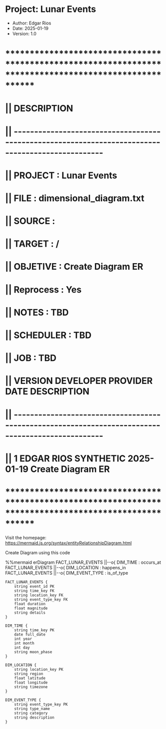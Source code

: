 
# Project: Lunar Events

- Author:   Edgar Rios
- Date:     2025-01-19
- Version:  1.0


# ******************************************************************************************************
# || DESCRIPTION
# || --------------------------------------------------------------------------------------------------
# || PROJECT       	: Lunar Events
# || FILE        	: dimensional_diagram.txt
# || SOURCE         : 
# || TARGET         : /
# || OBJETIVE		: Create Diagram ER
# || Reprocess      : Yes
# || NOTES      	: TBD
# || SCHEDULER		: TBD
# || JOB			: TBD
# || VERSION  DEVELOPER	        PROVIDER              DATE			 DESCRIPTION
# || --------------------------------------------------------------------------------------------------
# || 	1	  EDGAR RIOS        SYNTHETIC       	  2025-01-19	Create Diagram ER
# ******************************************************************************************************



Visit the homepage: https://mermaid.js.org/syntax/entityRelationshipDiagram.html

Create Diagram using this code

%%mermaid
erDiagram
    FACT_LUNAR_EVENTS ||--o{ DIM_TIME : occurs_at
    FACT_LUNAR_EVENTS ||--o{ DIM_LOCATION : happens_in
    FACT_LUNAR_EVENTS ||--o{ DIM_EVENT_TYPE : is_of_type

    FACT_LUNAR_EVENTS {
        string event_id PK
        string time_key FK
        string location_key FK
        string event_type_key FK
        float duration
        float magnitude
        string details
    }

    DIM_TIME {
        string time_key PK
        date full_date
        int year
        int month
        int day
        string moon_phase
    }

    DIM_LOCATION {
        string location_key PK
        string region
        float latitude
        float longitude
        string timezone
    }

    DIM_EVENT_TYPE {
        string event_type_key PK
        string type_name
        string category
        string description
    }
